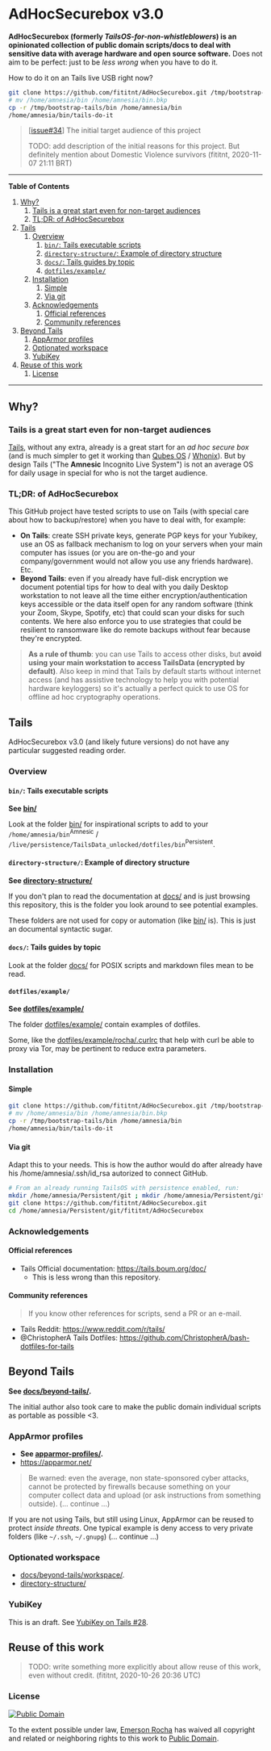 # AdHocSecurebox v3.0
**AdHocSecurebox (formerly _TailsOS-for-non-whistleblowers_) is an opinionated collection of public domain scripts/docs to deal with sensitive data with average hardware and open source software.** Does not aim to be perfect: just to be _less wrong_ when you have to do it.

How to do it on an Tails live USB right now?

```bash
git clone https://github.com/fititnt/AdHocSecurebox.git /tmp/bootstrap-tails
# mv /home/amnesia/bin /home/amnesia/bin.bkp
cp -r /tmp/bootstrap-tails/bin /home/amnesia/bin
/home/amnesia/bin/tails-do-it
```

> [[issue#34](https://github.com/fititnt/AdHocSecurebox/issues/34)] The initial target audience of this project
>
> TODO: add description of the initial reasons for this project. But definitely mention about Domestic Violence survivors (fititnt, 2020-11-07 21:11 BRT) 

---

**Table of Contents**

<!-- TOC depthFrom:2 orderedList:true -->

1. [Why?](#why)
    1. [Tails is a great start even for non-target audiences](#tails-is-a-great-start-even-for-non-target-audiences)
    2. [TL;DR: of AdHocSecurebox](#tldr-of-adhocsecurebox)
2. [Tails](#tails)
    1. [Overview](#overview)
        1. [`bin/`: Tails executable scripts](#bin-tails-executable-scripts)
        2. [`directory-structure/`: Example of directory structure](#directory-structure-example-of-directory-structure)
        3. [`docs/`: Tails guides by topic](#docs-tails-guides-by-topic)
        4. [`dotfiles/example/`](#dotfilesexample)
    2. [Installation](#installation)
        1. [Simple](#simple)
        2. [Via git](#via-git)
    3. [Acknowledgements](#acknowledgements)
        1. [Official references](#official-references)
        2. [Community references](#community-references)
3. [Beyond Tails](#beyond-tails)
    1. [AppArmor profiles](#apparmor-profiles)
    2. [Optionated workspace](#optionated-workspace)
    3. [YubiKey](#yubikey)
4. [Reuse of this work](#reuse-of-this-work)
    1. [License](#license)

<!-- /TOC -->

---

## Why?

### Tails is a great start even for non-target audiences

[Tails](https://tails.boum.org/), without any extra, already is a great start
for an _ad hoc secure box_ (and is much simpler to get it working than
[Qubes OS](https://www.qubes-os.org/) / [Whonix](https://www.whonix.org/)).
But by design Tails ("The **Amnesic** Incognito Live System") is not an average
OS for daily usage in special for who is not the target audience.

<!--

AdHocSecurebox does not try to "fix" Tails (because most fixes would make
it less secure for target audience), but, when makes sense, document
how to use Tails for specific tasks and how to make it portable to "Beyond
Tails".

-->

### TL;DR: of AdHocSecurebox

This GitHub project have tested scripts to use on Tails (with special care
about how to backup/restore) when you have to deal with, for example:

- **On Tails**: create SSH private keys, generate PGP keys for your Yubikey,
  use an OS as fallback mechanism to log on your servers when your main
  computer has issues (or you are on-the-go and your company/government
  would not allow you use any friends hardware). Etc.
- **Beyond Tails**: even if you already have full-disk encryption we
  document potential tips for how to deal with you daily Desktop
  workstation to not leave all the time either encryption/authentication
  keys accessible or the data itself open for any random software (think
  your Zoom, Skype, Spotify, etc) that could scan your disks for such
  contents. We here also enforce you to use strategies that could be
  resilient to ransomware like do remote backups without fear because
  they're encrypted.

> **As a rule of thumb**: you can use Tails to access other disks, but **avoid
  using your main workstation to access TailsData (encrypted by default)**.
  Also keep in mind that Tails by default starts without internet access
  (and has assistive technology to help you with potential hardware
  keyloggers) so it's actually a perfect quick to use OS for offline
  ad hoc cryptography operations.

<!--

- ### Non-objectives of AdHocSecurebox

(draft)

- Compared to all ideas behind Tor Browser and Tails the AdHocSecurebox
  does not try to "improve online anonymity".
-->

## Tails

AdHocSecurebox v3.0 (and likely future versions) do not have any
particular suggested reading order.

### Overview

#### `bin/`: Tails executable scripts

**See [bin/](bin/)**

Look at the folder [bin/](bin/) for inspirational scripts to add to your
`/home/amnesia/bin`<sup>Amnesic</sup> /
`/live/persistence/TailsData_unlocked/dotfiles/bin`<sup>Persistent</sup>.

#### `directory-structure/`: Example of directory structure

**See [directory-structure/](directory-structure/)**

If you don't plan to read the documentation at [docs/](docs/) and is just browsing
this repository, this is the folder you look around to see potential examples.

These folders are not used for copy or automation (like [bin/](bin/) is). This is
just an documental syntactic sugar.

#### `docs/`: Tails guides by topic

Look at the folder [docs/](docs/) for POSIX scripts and markdown files mean to be read.

#### `dotfiles/example/`

**See [dotfiles/example/](dotfiles/example/)**

The folder [dotfiles/example/](dotfiles/example/) contain examples of dotfiles.

Some, like the [dotfiles/example/rocha/.curlrc](dotfiles/example/rocha/.curlrc)
that help with curl be able to proxy via Tor, may be pertinent to reduce extra
parameters.

### Installation

#### Simple

```bash
git clone https://github.com/fititnt/AdHocSecurebox.git /tmp/bootstrap-tails
# mv /home/amnesia/bin /home/amnesia/bin.bkp
cp -r /tmp/bootstrap-tails/bin /home/amnesia/bin
/home/amnesia/bin/tails-do-it
```

#### Via git

Adapt this to your needs. This is how the author would do after already
have his /home/amnesia/.ssh/id_rsa autorized to connect GitHub.

```bash
# From an already running TailsOS with persistence enabled, run:
mkdir /home/amnesia/Persistent/git ; mkdir /home/amnesia/Persistent/git/fititnt/ ; cd /home/amnesia/Persistent/git/fititnt
git clone https://github.com/fititnt/AdHocSecurebox.git
cd /home/amnesia/Persistent/git/fititnt/AdHocSecurebox
```

### Acknowledgements

#### Official references

- Tails Official documentation: <https://tails.boum.org/doc/>
  - This is less wrong than this repository.

#### Community references

> If you know other references for scripts, send a PR or an e-mail.

- Tails Reddit: <https://www.reddit.com/r/tails/>
- @ChristopherA Tails Dotfiles: <https://github.com/ChristopherA/bash-dotfiles-for-tails>

## Beyond Tails

**See [docs/beyond-tails/](docs/beyond-tails/).**

The initial author also took care to make the public domain individual
scripts as portable as possible <3.

### AppArmor profiles

- **See [apparmor-profiles/](apparmor-profiles/).**
- <https://apparmor.net/>

> Be warned: even the average, non state-sponsored cyber attacks, cannot be
protected by firewalls because something on your computer collect data
and upload (or ask instructions from something outside). (... continue ...)

If you are not using Tails, but still using Linux, AppArmor can be reused
to protect _inside threats_. One typical example is deny access to
very private folders (like `~/.ssh`, `~/.gnupg`)  (... continue ...)

<!--
 _inside threats_

. Think, for example

 Depending of your Linux distribution you
may already be protected by AppArmor. For example: often
[Snap Apps](https://snapcraft.io/) (at least on Ubuntu)

> Note: RHEL/Fedora/CentOS uses SELinux instead of AppArmor.
-->

### Optionated workspace

- [docs/beyond-tails/workspace/](docs/beyond-tails/workspace/).
- [directory-structure/](directory-structure/)

### YubiKey

This is an draft. See [YubiKey on Tails #28](https://github.com/fititnt/AdHocSecurebox/issues/28).

## Reuse of this work

> TODO: write something more explicitly about allow reuse of this work, even
  without credit. (fititnt, 2020-10-26 20:36 UTC)

### License

[![Public Domain](https://i.creativecommons.org/p/zero/1.0/88x31.png)](UNLICENSE)

To the extent possible under law, [Emerson Rocha](https://github.com/fititnt)
has waived all copyright and related or neighboring rights to this work to
[Public Domain](UNLICENSE).
